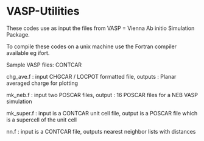 # VASP-Utilities

These codes use as input the files from VASP = Vienna Ab initio Simulation Package.

To compile these codes on a unix machine use the Fortran compiler available eg ifort.

Sample VASP files: CONTCAR

chg_ave.f : input CHGCAR / LOCPOT formatted file, outputs : Planar averaged charge for plotting 

mk_neb.f : input two POSCAR files, output : 16 POSCAR files for a NEB VASP simulation

mk_super.f : input is a CONTCAR unit cell file, output is a POSCAR file which is a supercell of the unit cell

nn.f : input is a CONTCAR file, outputs nearest neighbor lists with distances
